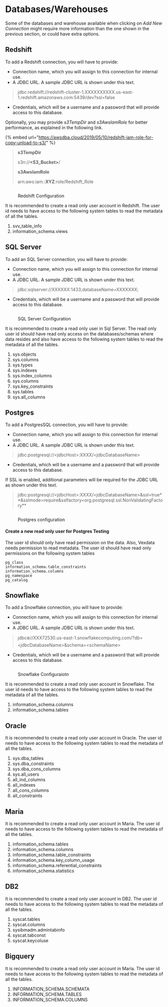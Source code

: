 # Databases/Warehouses

Some of the databases and warehouse available when clicking on _Add New Connection_ might require more information than the one shown in the previous section, or could have extra options.

## Redshift

To add a Redshift connection, you will have to provide:

* Connection name, which you will assign to this connection for internal use.
* A JDBC URL. A sample JDBC URL is shown under this text.

> jdbc:redshift://redshift-cluster-1.XXXXXXXXXX.us-east-1.redshift.amazonaws.com:5439/dev?ssl=false

* Credentials, which will be a username and a password that will provide access to this database.

Optionally, you may provide _s3TempDir_ and _s3AwsIamRole_ for better performance, as explained in the following link.

{% embed url="https://awsdba.cloud/2019/05/10/redshift-iam-role-for-copy-unload-to-s3/" %}

> **s3TempDir**
>
> s3n://**\<S3\_Bucket>**/
>
> **s3AwsIamRole**
>
> arn:aws:iam::**XYZ**:role/Redshift\_Role

<figure><img src="../../../.gitbook/assets/image (72).png" alt=""><figcaption><p>Redshift Configuration</p></figcaption></figure>

It is recommended to create a read only user account in Redshift. The user id needs to have access to the following system tables to read the metadata of all the tables.

1. svv\_table\_info
2. information\_schema.views

## SQL Server

To add an SQL Server connection, you will have to provide:

* Connection name, which you will assign to this connection for internal use.
* A JDBC URL. A sample JDBC URL is shown under this text.

> jdbc:sqlserver://XXXXXX:1433;databaseName=XXXXXXX;

* Credentials, which will be a username and a password that will provide access to this database.

<figure><img src="../../../.gitbook/assets/Screenshot 2024-12-10 212434.png" alt=""><figcaption><p>SQL Server Configuration</p></figcaption></figure>

It is recommended to create a read only user in Sql Server. The read only user id should have read only access on the databases/schemas where data resides and also have access to the following system tables to read the metadata of all the tables.

1. sys.objects
2. sys.columns
3. sys.types
4. sys.indexes
5. sys.index\_columns
6. sys.columns
7. sys.key\_constraints
8. sys.tables
9. sys.all\_columns

## Postgres

To add a PostgresSQL connection, you will have to provide:

* Connection name, which you will assign to this connection for internal use.
* A JDBC URL. A sample JDBC URL is shown under this text.

> jdbc:postgresql://\<jdbcHost>:XXXX/\<jdbcDatabaseName>

* Credentials, which will be a username and a password that will provide access to this database.

If SSL is enabled, additional parameters will be required for the JDBC URL as shown under this text.

> jdbc:postgresql://\<jdbcHost>:XXXX/\<jdbcDatabaseName>\&ssl=true\*\*\&sslmode=require\&sslfactory=org.postgresql.ssl.NonValidatingFactory\*\*

<figure><img src="../../../.gitbook/assets/image (16).png" alt=""><figcaption><p>Postgres configuration</p></figcaption></figure>

#### Create a new read only user for Postgres Testing

The user id should only have read permission on the data. Also, Vexdata needs permission to read metadata. The user id should have read only permissions on the following system tables

```
pg_class
information_schema.table_constraints
information_schema.columns
pg_namespace
pg_catalog
```

## Snowflake

To add a Snowflake connection, you will have to provide:

* Connection name, which you will assign to this connection for internal use.
* A JDBC URL. A sample JDBC URL is shown under this text.

> jdbc:snowflake://XXX72530.us-east-1.snowflakecomputing.com/?db=\<jdbcDatabaseName>\&schema=\<schemaName>

* Credentials, which will be a username and a password that will provide access to this database.

<figure><img src="../../../.gitbook/assets/image (28).png" alt=""><figcaption><p>Snowflake Configuraiotn</p></figcaption></figure>

It is recommended to create a read only user account in Snowflake. The user id needs to have access to the following system tables to read the metadata of all the tables.

1. information\_schema.columns
2. information\_schema.tables

## Oracle <a href="#snowflake" id="snowflake"></a>

It is recommended to create a read only user account in Oracle. The user id needs to have access to the following system tables to read the metadata of all the tables.

1. sys.dba\_tables
2. sys.dba\_constraints
3. sys.dba\_cons\_columns
4. sys.all\_users
5. all\_ind\_columns
6. all\_indexes
7. all\_cons\_columns
8. all\_constraints

## **Maria**​

It is recommended to create a read only user account in Maria. The user id needs to have access to the following system tables to read the metadata of all the tables.

1. information\_schema.tables
2. information\_schema.columns
3. information\_schema.table\_constraints
4. information\_schema.key\_column\_usage
5. information\_schema.referential\_constraints
6. information\_schema.statistics

## DB2

It is recommended to create a read only user account in DB2. The user id needs to have access to the following system tables to read the metadata of all the tables.

1. syscat.tables
2. syscat.columns
3. sysibmadm.admintabinfo
4. syscat.tabconst
5. syscat.keycoluse

## Bigquery

It is recommended to create a read only user account in Maria. The user id needs to have access to the following system tables to read the metadata of all the tables.

1. INFORMATION\_SCHEMA.SCHEMATA
2. INFORMATION\_SCHEMA.TABLES
3. INFORMATION\_SCHEMA.COLUMNS
